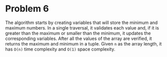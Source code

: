 # Problem 6

The algorithm starts by creating variables that will store the minimum and maximum numbers. In a single traversal, it validates each value and, if it is greater than the maximum or smaller than the minimum, it updates the corresponding variables. After all the values of the array are verified, it returns the maximum and minimum in a tuple. Given `n` as the array length, it has `O(n)` time complexity and `O(1)` space complexity.
